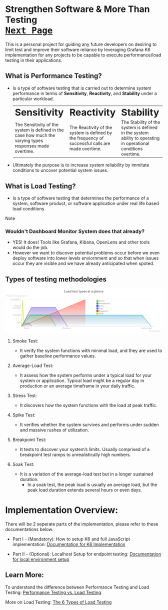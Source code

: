# Strengthen Software & More Than Testing <br>[<kbd>Next Page</kbd>](Performance_Test_Implementation/README.md)
This is a personal project for guiding any future developers on desiring to limit test and improve their software reliance by leveraging Grafana K6 implementation for any projects to be capable to execute performance/load testing in their applications.

## What is Performance Testing?

- Is a type of software testing that is carried out to determine system performance in terms of **Sensitivity**, **Reactivity**, and **Stability** under a particular workload.
  
   <table border="0">
    <tr>
       <td><b style="font-size:30px">Sensitivity</b></td>
       <td><b style="font-size:30px">Reactivity</b></td>
       <td><b style="font-size:30px">Stability</b></td>
    </tr>
    <tr>
       <td>The Sensitivity of the system is defined in the case how much the varying types responses made overtime.</td>
       <td>The Reactivity of the system is defined by the frequency of successful calls are made overtime.</td>
       <td>The Stability of the system is defined in the system ability to operating in operational conditions overtime.</td>
    </tr>
   </table>
- Ultimately the purpose is to increase system reliability by immitate conditions to uncover potential system issues.

## What is Load Testing?
- Is a type of software testing that determines the performance of a system, software product, or software application under real life based load conditions. 

> [!NOTE]  
> ### Wouldn't Dashboard Monitor System does that already?
> - YES! It does! Tools like Grafana, Kibana, OpenLens and other tools would do the job. 
> - However we want to discover potential problems occur before we even deploy software into lower levels enviornment and so that when issues occur they are visible and we have already anticipated when spoted.  



## Types of testing methodologies

![Types of Load Testing Overview](/Images/loadTestTypeOverview.png)

1. Smoke Test:
   - It verify the system functions with minimal load, and they are used to gather baseline performance values.

2. Average-Load Test:
   - It assess how the system performs under a typical load for your system or application. Typical load might be a regular day in production or an average timeframe in your daily traffic.

3. Stress Test:
    - It discovers how the system functions with the load at peak traffic.

4. Spike Test:
    - It verifies whether the system survives and performs under sudden and massive rushes of utilization.

5. Breakpoint Test:
    - It tests to discover your system’s limits. Usually comprised of a breakpoint test ramps to unrealistically high numbers.

6. Soak Test: 
    - It is a variation of the average-load test but in a longer sustained duration. 
        - In a soak test, the peak load is usually an average load, but the peak load duration extends several hours or even days.



# Implementation Overview:
There will be 2 seperate parts of the implementation, please refer to these documentations below.
- Part I - (Mandatory): How to setup K6 and full JavaScript implementation: [Documentation for K6 Implementation](Performance_Test_Implementation/README.md)

- Part II - (Optional): Localhost Setup for endpoint testing: [Documentation for local environment setup](local-server/README.md)

## Learn More:

To understand the difference between Performance Testing and Load Testing: [Performance Testing vs. Load Testing](https://www.geeksforgeeks.org/difference-between-performance-testing-and-load-testing/).

More on Load Testing: [The 6 Types of Load Testing](https://grafana.com/load-testing/types-of-load-testing/)
